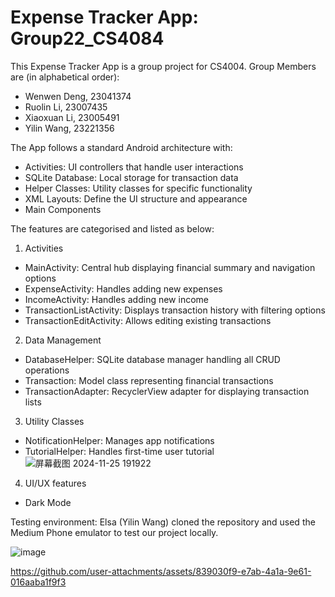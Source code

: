 # Expense Tracker App: Group22_CS4084
This Expense Tracker App is a group project for CS4004. Group Members are (in alphabetical order):
- Wenwen Deng, 23041374 
- Ruolin Li, 23007435
- Xiaoxuan Li, 23005491
- Yilin Wang, 23221356

The App follows a standard Android architecture with:
- Activities: UI controllers that handle user interactions
- SQLite Database: Local storage for transaction data
- Helper Classes: Utility classes for specific functionality
- XML Layouts: Define the UI structure and appearance
- Main Components

The features are categorised and listed as below:
1. Activities
- MainActivity: Central hub displaying financial summary and navigation options
- ExpenseActivity: Handles adding new expenses
- IncomeActivity: Handles adding new income
- TransactionListActivity: Displays transaction history with filtering options
- TransactionEditActivity: Allows editing existing transactions
2. Data Management
- DatabaseHelper: SQLite database manager handling all CRUD operations
- Transaction: Model class representing financial transactions
- TransactionAdapter: RecyclerView adapter for displaying transaction lists
3. Utility Classes
- NotificationHelper: Manages app notifications
- TutorialHelper: Handles first-time user tutorial
  ![屏幕截图 2024-11-25 191922](https://github.com/user-attachments/assets/e1a5ab40-e7f8-4297-973f-8e19b1ec2f98)
4. UI/UX features
- Dark Mode

Testing environment: Elsa (Yilin Wang) cloned the repository and used the Medium Phone emulator to test our project locally. 

![image](https://github.com/user-attachments/assets/973aa60f-56d2-4b2c-8139-9c1347772580)


https://github.com/user-attachments/assets/839030f9-e7ab-4a1a-9e61-016aaba1f9f3


